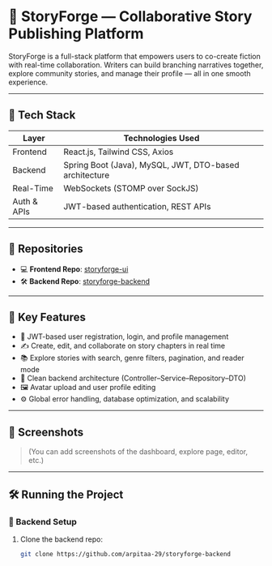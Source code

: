 # 📖 StoryForge — Collaborative Story Publishing Platform

StoryForge is a full-stack platform that empowers users to co-create fiction with real-time collaboration. Writers can build branching narratives together, explore community stories, and manage their profile — all in one smooth experience.

---

## 🔧 Tech Stack

| Layer         | Technologies Used                                                 |
|--------------|--------------------------------------------------------------------|
| Frontend      | React.js, Tailwind CSS, Axios                                     |
| Backend       | Spring Boot (Java), MySQL, JWT, DTO-based architecture            |
| Real-Time     | WebSockets (STOMP over SockJS)                                    |
| Auth & APIs   | JWT-based authentication, REST APIs                               |

---

## 🔗 Repositories

- 💻 **Frontend Repo**: [storyforge-ui](https://github.com/arpitaa-29/storyforge-ui)
- 🛠️ **Backend Repo**: [storyforge-backend](https://github.com/arpitaa-29/storyforge-backend)

---

## 🚀 Key Features

- 🔐 JWT-based user registration, login, and profile management
- ✍️ Create, edit, and collaborate on story chapters in real time
- 📚 Explore stories with search, genre filters, pagination, and reader mode
- 🧱 Clean backend architecture (Controller–Service–Repository–DTO)
- 🖼️ Avatar upload and user profile editing
- ⚙️ Global error handling, database optimization, and scalability

---

## 📸 Screenshots

> (You can add screenshots of the dashboard, explore page, editor, etc.)

---

## 🛠️ Running the Project

### 🧩 Backend Setup

1. Clone the backend repo:
   ```bash
   git clone https://github.com/arpitaa-29/storyforge-backend



